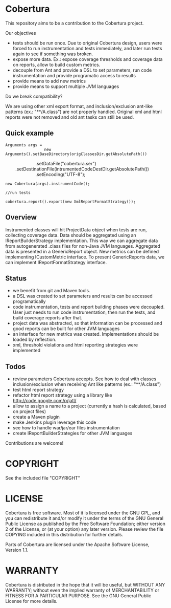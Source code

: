# Cobertura

This repository aims to be a contribution to the Cobertura project.

Our objectives

* tests should be run once. Due to original Cobertura design, users were forced to run instrumentation and tests immediately, and later run tests again to see if something was broken.
* expose more data. Ex.: expose coverage thresholds and coverage data on reports, allow to build custom metrics.
* decouple from Ant and provide a DSL to set parameters, run code instrumentation and provide programatic access to results
* provide means to add new metrics
* provide means to support multiple JVM languages

Do we break compatibility?

We are using other xml export format, and inclusion/exclusion ant-like patterns (ex.: "**/A.class") are not properly handled.
Original xml and html reports were not removed and old ant tasks can still be used.

## Quick example

	Arguments args =
        	         new Arguments().setBaseDirectory(origClassesDir.getAbsolutePath())
                	        .setDataFile("cobertura.ser")
                	        .setDestinationFile(intrumentedCodeDestDir.getAbsolutePath())
                	        .setEncoding("UTF-8");
	
	new Cobertura(args).instrumentCode();
	
	//run tests
	
	cobertura.report().export(new XmlReportFormatStrategy());


## Overview

Instrumented classes will hit ProjectData object when tests are run, collecting coverage data.
Data should be aggregated using an IReportBuilderStrategy implementation. This way we can aggregate data from autogenerated .class files for non-Java JVM languages. Aggregated data is presented in a GenericReport object.
New metrics can be defined implementing ICustomMetric interface.
To present GenericReports data, we can implement IReportFormatStrategy interface.

## Status

* we benefit from git and Maven tools.
* a DSL was created to set parameters and results can be accessed programatically
* code instrumentation, tests and report building phases were decoupled. User just needs to run code instrumentation, then run the tests, and build coverage reports after that.
* project data was abstracted, so that information can be processed and good reports can be built for other JVM languages
* an interface for new metrics was created. Implementations should be loaded by reflection.
* xml, threshold violations and html reporting strategies were implemented

## Todos

* review parameters Cobertura accepts. See how to deal with classes inclusion/exclusion when receiving Ant like patterns (ex.: "**/A.class")
* test html report strategy
* refactor html report strategy using a library like http://code.google.com/p/jatl/
* allow to assign a name to a project (currently a hash is calculated, based on project files)
* create a Maven plugin
* make Jenkins plugin leverage this code
* see how to handle war/jar/ear files instrumentation
* create IReportBuilderStrategies for other JVM languages

Contributions are welcome!


# COPYRIGHT

See the included file "COPYRIGHT"


# LICENSE

Cobertura is free software.  Most of it is licensed under the GNU
GPL, and you can redistribute it and/or modify it under the terms
of the GNU General Public License as published by the Free Software
Foundation; either version 2 of the License, or (at your option)
any later version.  Please review the file COPYING included in this
distribution for further details.

Parts of Cobertura are licensed under the Apache Software License,
Version 1.1.


# WARRANTY

Cobertura is distributed in the hope that it will be useful, but
WITHOUT ANY WARRANTY; without even the implied warranty of
MERCHANTABILITY or FITNESS FOR A PARTICULAR PURPOSE.  See the GNU
General Public License for more details.
